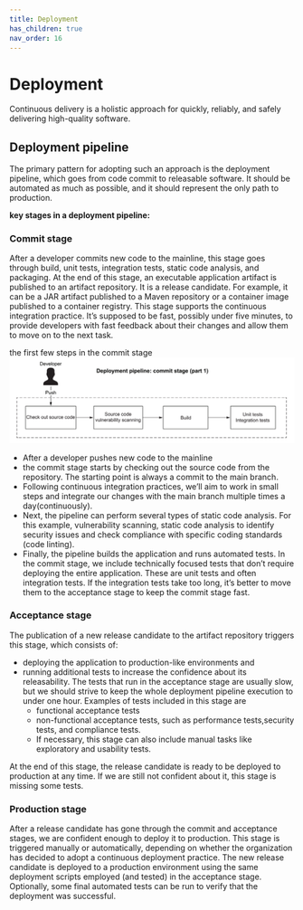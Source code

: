 ```yaml
---
title: Deployment
has_children: true
nav_order: 16
---
```


# Deployment
Continuous delivery is a holistic approach for quickly, reliably, and safely delivering high-quality software.
## Deployment pipeline
The primary pattern for adopting such an approach is the deployment pipeline, which goes from code commit to releasable software. It should be automated as much as possible, and it should represent the only path to production.

**key stages in a deployment pipeline:**
### Commit stage
After a developer commits new code to the mainline, this stage
goes through build, unit tests, integration tests, static code analysis, and packaging. At the end of this stage, an executable application artifact is published to an artifact repository. It is a release candidate. For example, it can be a JAR artifact published to a Maven repository or a container image published to a
container registry. This stage supports the continuous integration practice.
It’s supposed to be fast, possibly under five minutes, to provide developers
with fast feedback about their changes and allow them to move on to the
next task.

the first few steps in the commit stage
![The first part of the commit stage in a deployment pipeline](image.png)
* After a developer pushes new code to the mainline
* the commit stage starts by checking out the source code from the repository. The starting point is always a commit to the main branch. 
* Following continuous integration practices, we’ll aim to work in
small steps and integrate our changes with the main branch multiple times a day(continuously).
* Next, the pipeline can perform several types of static code analysis. For this example, vulnerability scanning, static code analysis to identify security issues and check compliance with specific coding standards (code linting).
* Finally, the pipeline builds the application and runs automated tests. In the commit stage, we include technically focused tests that don’t require deploying the entire application. These are unit tests and often integration tests. If the integration tests take too long, it’s better to move them to the acceptance stage to keep the commit stage fast. 
### Acceptance stage
The publication of a new release candidate to the artifact repository triggers this stage, which consists of:
* deploying the application to  production-like environments and 
* running additional tests to increase the confidence about its releasability. The tests that run in the acceptance stage are usually slow, but we should strive to keep the whole deployment pipeline execution
to under one hour. Examples of tests included in this stage are 
    * functional acceptance tests  
    * non-functional acceptance tests, such as performance tests,security tests, and compliance tests. 
    * If necessary, this stage can also include manual tasks like exploratory and usability tests. 

At the end of this stage, the
release candidate is ready to be deployed to production at any time. If we are
still not confident about it, this stage is missing some tests.
### Production stage
After a release candidate has gone through the commit and
acceptance stages, we are confident enough to deploy it to production. This stage is triggered manually or automatically, depending on whether the organization has decided to adopt a continuous deployment practice. The new release candidate is deployed to a production environment using the same deployment scripts employed (and tested) in the acceptance stage. Optionally, some final automated tests can be run to verify that the deployment was successful.